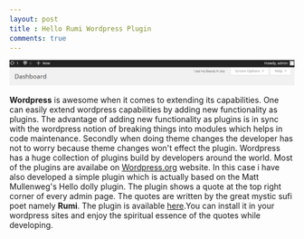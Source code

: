 ```yaml
---
layout: post
title : Hello Rumi Wordpress Plugin
comments: true
---
```


![plugin in work](/images/hello-rumi-image.png)

**Wordpress** is awesome when it comes to extending its capabilities. One can easily extend wordpress capabilities by adding new functionality as plugins. The advantage of adding new functionality as plugins is in sync with the wordpress notion of breaking things into modules which helps in code maintenance. Secondly when doing theme changes the developer has not to worry because theme changes won't effect the plugin. Wordpress has a huge collection of plugins build by developers around the world. Most of the plugins
are availabe on [Wordpress.org](https://www.wordpress.org/plugins) website. In this case i have also developed a simple plugin which is actually based on the Matt Mullenweg's Hello dolly plugin. The plugin shows a quote at the top right corner of every admin page. The quotes are written by the great mystic sufi poet namely **Rumi**. The plugin is available [here](//www.wordpress.org/plugins/hello-rumi).You can  install it in your wordpress sites and enjoy the spiritual essence of the quotes while developing.
